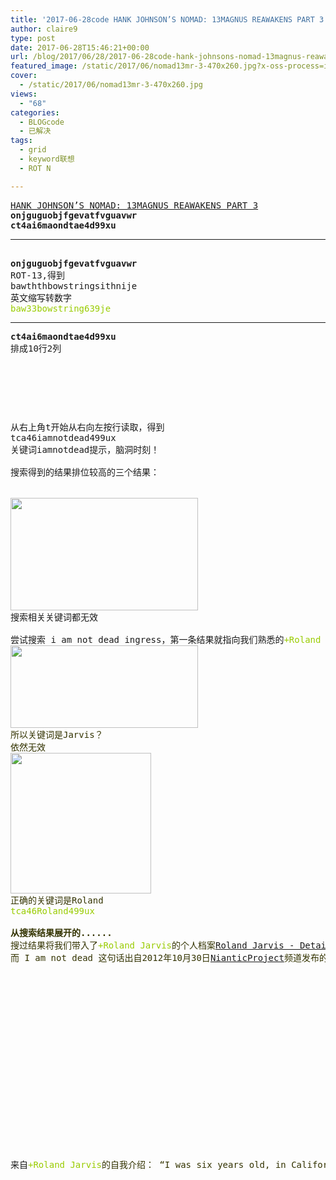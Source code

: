 ```yaml
---
title: '2017-06-28code HANK JOHNSON’S NOMAD: 13MAGNUS REAWAKENS PART 3'
author: claire9
type: post
date: 2017-06-28T15:46:21+00:00
url: /blog/2017/06/28/2017-06-28code-hank-johnsons-nomad-13magnus-reawakens-part-3/
featured_image: /static/2017/06/nomad13mr-3-470x260.jpg?x-oss-process=image/resize,m_fill,w_470,h_220
cover:
  - /static/2017/06/nomad13mr-3-470x260.jpg
views:
  - "68"
categories:
  - BLOGcode
  - 已解决
tags:
  - grid
  - keyword联想
  - ROT N

---
```

<pre><a href="http://investigate.ingress.com/2017/06/28/hank-johnsons-nomad-13magnus-reawakens-part-3/" target="_blank" rel="noopener">HANK JOHNSON’S NOMAD: 13MAGNUS REAWAKENS PART 3
</a><strong>onjguguobjfgevatfvguavwr
ct4ai6maondtae4d99xu</strong>
<!--more--></pre>

* * *

<pre><strong>
onjguguobjfgevatfvguavwr</strong>
ROT-13,得到
bawththbowstringsithnije
英文缩写转数字
<span style="color: #99cc00;">baw33bowstring639je</span></pre>

* * *

<pre><strong>ct4ai6maondtae4d99xu</strong>
排成10行2列



<table border="0" cellpading="0" cellspacing="0"   >
  
  	
  
</table>

从右上角t开始从右向左按行读取，得到
tca46iamnotdead499ux
关键词iamnotdead提示，脑洞时刻！

搜索得到的结果排位较高的三个结果：


<img class="alignnone size-medium wp-image-342" src="/static/2017/06/屏幕快照-2017-06-28-下午11.04.34.png?x-oss-process=image/resize,m_fill,w_300,h_180" alt="" width="300" height="180" srcset="/static/2017/06/屏幕快照-2017-06-28-下午11.04.34.png 444w, /static/2017/06/屏幕快照-2017-06-28-下午11.04.34.png?x-oss-process=image/resize,m_fill,w_300,h_180 300w" sizes="(max-width: 300px) 100vw, 300px" />
搜索相关关键词都无效

尝试搜索 i am not dead ingress，第一条结果就指向我们熟悉的<span style="color: #99cc00;">+Roland Jarvi<span style="color: #333300;"><span style="color: #99cc00;">s
</span></span></span><img class="alignnone size-medium wp-image-343" style="font-family: Georgia, 'Times New Roman', 'Bitstream Charter', Times, serif;" src="/static/2017/06/屏幕快照-2017-06-28-下午11.11.36.png?x-oss-process=image/resize,m_fill,w_300,h_132" alt="" width="300" height="132" srcset="/static/2017/06/屏幕快照-2017-06-28-下午11.11.36.png 653w, /static/2017/06/屏幕快照-2017-06-28-下午11.11.36.png?x-oss-process=image/resize,m_fill,w_300,h_132 300w" sizes="(max-width: 300px) 100vw, 300px" />
<span style="color: #99cc00;"><span style="color: #333300;">所以关键词是Jarvis？
依然无效
<img class="alignnone size-full wp-image-344" src="/static/2017/06/下载-1.jpeg" alt="" width="225" height="225" srcset="/static/2017/06/下载-1.jpeg 225w, /static/2017/06/下载-1.jpeg?x-oss-process=image/resize,m_fill,w_150,h_150 150w" sizes="(max-width: 225px) 100vw, 225px" />
正确的关键词是Roland
<span style="color: #99cc00;">tca46Roland499ux</span>

<strong>从搜索结果展开的......
</strong>搜过结果将我们带入了<span style="color: #99cc00;">+Roland Jarvis</span>的个人档案<a href="https://niantic.schlarp.com/investigation:characters:roland_jarvis">Roland Jarvis - Detailed Dossier</a>
而 I am not dead 这句话出自2012年10月30日<a class="g-hovercard yt-uix-sessionlink spf-link " href="https://www.youtube.com/channel/UCC-xiISmkq9WDvNiQpYfggg" data-sessionlink="itct=CDgQ4TkiEwjx0M2s7ODUAhUTRX4KHXKVAZUo-B0" data-ytid="UCC-xiISmkq9WDvNiQpYfggg">NianticProject</a>频道发布的第一个视频
</span></span></pre>

<div style="position: relative; height: 0; padding-bottom: 56.25%;">
</div>

<pre>来自<span style="color: #99cc00;">+Roland Jarvis<span style="color: #333300;">的自我介绍： “I was six years old, in California desert, an XF-103 stuck out of a crack in desert floor, frozen in space and time. I am Roland Jarvis and I am not dead…”</span></span></pre>
